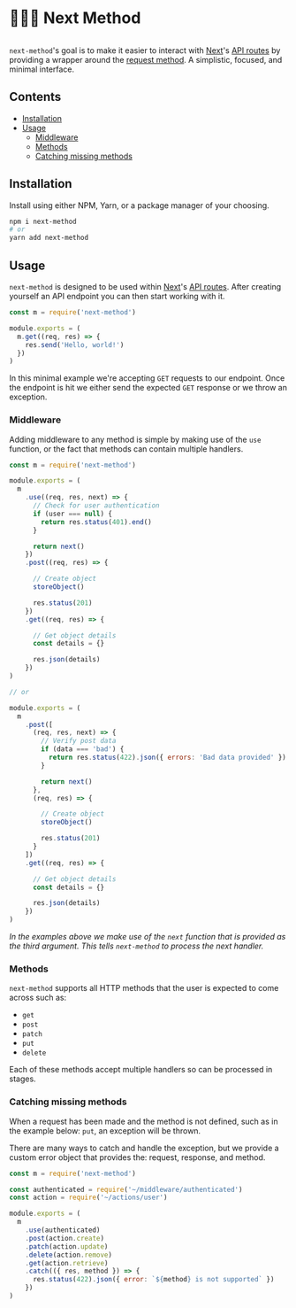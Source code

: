 # 🕵🏻‍♂️ Next Method

<img alt="" src="https://badgen.net/bundlephobia/minzip/next-method">
<br />

`next-method`'s goal is to make it easier to interact with [Next][next]'s [API routes][next-api] by providing a wrapper around the [request method][request-method]. A simplistic, focused, and minimal interface.

## Contents

* [Installation](#installation)
* [Usage](#usage)
  * [Middleware](#middleware)
  * [Methods](#methods)
  * [Catching missing methods](#catching-missing-methods)


## Installation

Install using either NPM, Yarn, or a package manager of your choosing.

```bash
npm i next-method
# or
yarn add next-method
```

## Usage

`next-method` is designed to be used within [Next][next]'s [API routes][next-api]. After creating yourself an API endpoint you can then start working with it.

```js
const m = require('next-method')

module.exports = (
  m.get((req, res) => {
    res.send('Hello, world!')
  })
)
```

In this minimal example we're accepting `GET` requests to our endpoint. Once the endpoint is hit we either send the expected `GET` response or we throw an exception.

### Middleware

Adding middleware to any method is simple by making use of the `use` function, or the fact that methods can contain multiple handlers.

```js
const m = require('next-method')

module.exports = (
  m
    .use((req, res, next) => {
      // Check for user authentication
      if (user === null) {
        return res.status(401).end()
      }

      return next()
    })
    .post((req, res) => {

      // Create object
      storeObject()

      res.status(201)
    })
    .get((req, res) => {

      // Get object details
      const details = {}

      res.json(details)
    })
)

// or

module.exports = (
  m
    .post([
      (req, res, next) => {
        // Verify post data
        if (data === 'bad') {
          return res.status(422).json({ errors: 'Bad data provided' })
        }

        return next()
      },
      (req, res) => {

        // Create object
        storeObject()

        res.status(201)
      }
    ])
    .get((req, res) => {

      // Get object details
      const details = {}

      res.json(details)
    })
)
```

_In the examples above we make use of the `next` function that is provided as the third argument. This tells `next-method` to process the next handler._

### Methods

`next-method` supports all HTTP methods that the user is expected to come across such as:

* `get`
* `post`
* `patch`
* `put`
* `delete`

Each of these methods accept multiple handlers so can be processed in stages.

### Catching missing methods

When a request has been made and the method is not defined, such as in the example below: `put`, an exception will be thrown.

There are many ways to catch and handle the exception, but we provide a custom error object that provides the: request, response, and method.

```js
const m = require('next-method')

const authenticated = require('~/middleware/authenticated')
const action = require('~/actions/user')

module.exports = (
  m
    .use(authenticated)
    .post(action.create)
    .patch(action.update)
    .delete(action.remove)
    .get(action.retrieve)
    .catch(({ res, method }) => {
      res.status(422).json({ error: `${method} is not supported` })
    })
)
```

[next]: https://nextjs.org
[next-api]: https://nextjs.org/docs/api-routes/introduction
[request-method]: https://nodejs.org/api/http.html#http_request_method
